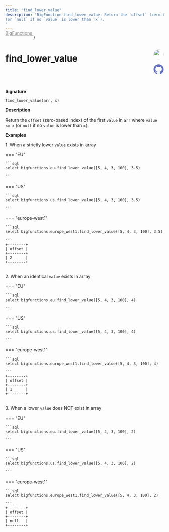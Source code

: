 ```yaml
---
title: "find_lower_value"
description: "BigFunction find_lower_value: Return the `offset` (zero-based index) of the first `value` in `arr` where `value <= x`
(or `null` if no `value` is lower than `x`).
"
---
```


<a style="color: gray; position: relative; top: -1rem" href="..">BigFunctions </a> / 

# find_lower_value


<div style="position: relative; top: -4rem; margin-bottom:  -2rem; text-align: right; z-index: 9999;">
  
  <a href="https://www.linkedin.com/in/paul-marcombes" title="Author: Paul Marcombes" target="_blank">
    <img src="https://lh3.googleusercontent.com/a-/ACB-R5RDf2yxcw1p_IYLCKmiUIScreatDdhG8B83om6Ohw=s260" width="32" style=" border-radius: 50% !important">
  </a>
  
  <a href="find_lower_value.yaml" title="Edit on GitHub" target="_blank"><svg xmlns="http://www.w3.org/2000/svg" width="32" height="32" viewBox="0 0 24 24"><path fill="#5d6cc0" d="M12 0c-6.626 0-12 5.373-12 12 0 5.302 3.438 9.8 8.207 11.387.599.111.793-.261.793-.577v-2.234c-3.338.726-4.033-1.416-4.033-1.416-.546-1.387-1.333-1.756-1.333-1.756-1.089-.745.083-.729.083-.729 1.205.084 1.839 1.237 1.839 1.237 1.07 1.834 2.807 1.304 3.492.997.107-.775.418-1.305.762-1.604-2.665-.305-5.467-1.334-5.467-5.931 0-1.311.469-2.381 1.236-3.221-.124-.303-.535-1.524.117-3.176 0 0 1.008-.322 3.301 1.23.957-.266 1.983-.399 3.003-.404 1.02.005 2.047.138 3.006.404 2.291-1.552 3.297-1.23 3.297-1.23.653 1.653.242 2.874.118 3.176.77.84 1.235 1.911 1.235 3.221 0 4.609-2.807 5.624-5.479 5.921.43.372.823 1.102.823 2.222v3.293c0 .319.192.694.801.576 4.765-1.589 8.199-6.086 8.199-11.386 0-6.627-5.373-12-12-12z"/></svg></a>
</div>



**Signature** 
```
find_lower_value(arr, x)
```

**Description**

Return the `offset` (zero-based index) of the first `value` in `arr` where `value <= x`
(or `null` if no `value` is lower than `x`).






**Examples**



<span style="color: var(--md-typeset-a-color);">1. When a strictly lower `value` exists in array</span>









=== "EU"

    ```sql
    select bigfunctions.eu.find_lower_value([5, 4, 3, 100], 3.5)
    
    ```




=== "US"

    ```sql
    select bigfunctions.us.find_lower_value([5, 4, 3, 100], 3.5)
    
    ```




=== "europe-west1"

    ```sql
    select bigfunctions.europe_west1.find_lower_value([5, 4, 3, 100], 3.5)
    
    ```









<pre style="margin-top: -1rem;">
<code style="padding-top: 0px; padding-bottom: 0px;">+--------+
| offset |
+--------+
| 2      |
+--------+
</code>
</pre>









<span style="color: var(--md-typeset-a-color);">2. When an identical `value` exists in array</span>









=== "EU"

    ```sql
    select bigfunctions.eu.find_lower_value([5, 4, 3, 100], 4)
    
    ```




=== "US"

    ```sql
    select bigfunctions.us.find_lower_value([5, 4, 3, 100], 4)
    
    ```




=== "europe-west1"

    ```sql
    select bigfunctions.europe_west1.find_lower_value([5, 4, 3, 100], 4)
    
    ```









<pre style="margin-top: -1rem;">
<code style="padding-top: 0px; padding-bottom: 0px;">+--------+
| offset |
+--------+
| 1      |
+--------+
</code>
</pre>









<span style="color: var(--md-typeset-a-color);">3. When a lower `value` does NOT exist in array</span>









=== "EU"

    ```sql
    select bigfunctions.eu.find_lower_value([5, 4, 3, 100], 2)
    
    ```




=== "US"

    ```sql
    select bigfunctions.us.find_lower_value([5, 4, 3, 100], 2)
    
    ```




=== "europe-west1"

    ```sql
    select bigfunctions.europe_west1.find_lower_value([5, 4, 3, 100], 2)
    
    ```









<pre style="margin-top: -1rem;">
<code style="padding-top: 0px; padding-bottom: 0px;">+--------+
| offset |
+--------+
| null   |
+--------+
</code>
</pre>









